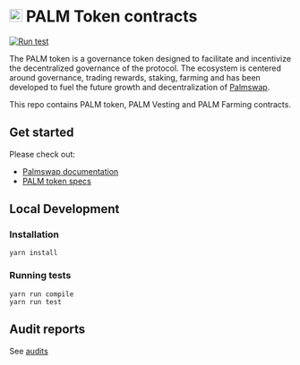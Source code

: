 # <img src="https://user-images.githubusercontent.com/7713205/194369919-07c76fbb-fe4d-4a1b-9cec-3030c76a4de3.svg" width="23"> PALM Token contracts
[![Run test](https://github.com/palmswap/palm-token/actions/workflows/test.yml/badge.svg?branch=main&event=push)](https://github.com/palmswap/palm-token/actions/workflows/test.yml)

The PALM token is a governance token designed to facilitate and incentivize the decentralized governance of the protocol. The ecosystem is centered around governance, trading rewards, staking, farming and has been developed to fuel the future growth and decentralization of [Palmswap](https://palmswap.org/).

This repo contains PALM token, PALM Vesting and PALM Farming contracts.

## Get started
Please check out:
- [Palmswap documentation](https://docs.palmswap.org/)
- [PALM token specs](https://docs.palmswap.org/expected-tokenomics/palm)

## Local Development

### Installation
```
yarn install
```
### Running tests
```
yarn run compile
yarn run test
```

## Audit reports
See [audits](https://docs.palmswap.org/developers/audit)
